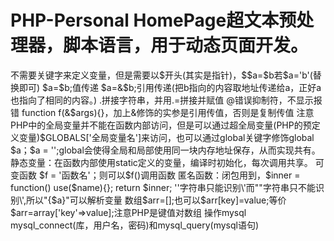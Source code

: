 # PHP-Personal HomePage超文本预处理器，脚本语言，用于动态页面开发。
<html>
<body>
	<?php
		……
	?> 
</body>
</html>
不需要关键字来定义变量，但是需要以$开头(其实是指针)，$$a=$b若$a='b'(替换即可)
$a=$b;值传递
$a=&$b;引用传递(把b指向的内容取地址传递给a，正好a也指向了相同的内容。)
.拼接字符串，并用.=拼接并赋值
@错误抑制符，不显示报错
function f(&$args){}，加上&修饰的实参是引用传值，否则是复制传值
注意PHP中的全局变量并不能在函数内部访问，但是可以通过超全局变量(PHP的预定义变量)$GLOBALS['全局变量名']来访问，也可以通过global关键字修饰global $a；$a = '';global会使得全局和局部使用同一块内存地址保存，从而实现共有。
静态变量：在函数内部使用static定义的变量，编译时初始化，每次调用共享。
可变函数 $f = '函数名'；则可以$f()调用函数
匿名函数：闭包用到，$inner = function() use($name){}; return $inner;
''字符串只能识别\'而""字符串只不能识别\',所以"{$a}"可以解析变量
数组$arr=[];也可以$arr[key]=value;等价$arr=array['key'=>value];注意PHP是键值对数组
操作mysql	mysql_connect(库，用户名，密码)和mysql_query(mysql语句)
